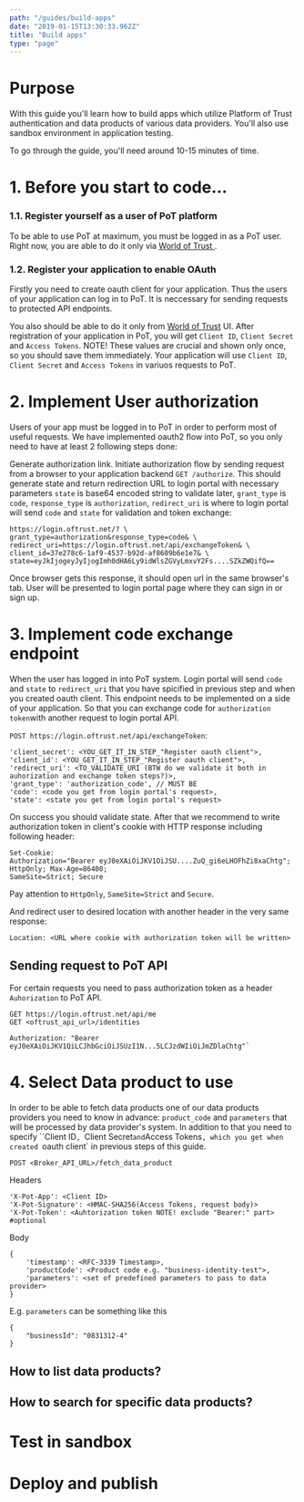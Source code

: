 ```yaml
---
path: "/guides/build-apps"
date: "2019-01-15T13:30:33.962Z"
title: "Build apps"
type: "page"
---
```


# Purpose

With this guide you'll learn how to build apps which utilize Platform of Trust authentication and data products of various data providers. You'll also use sandbox environment in application testing.  

To go through the guide, you'll need around 10-15 minutes of time. 

# 1. Before you start to code...

### 1.1. Register yourself as a user of PoT platform
To be able to use PoT at maximum, you must be logged in as a PoT user. Right now, you are able to do it only via [World of Trust ](http://world.oftrust.net).

### 1.2. Register your application to enable OAuth 

Firstly you need to create oauth client for your application. Thus the users of your application can log in to PoT. It is neccessary for sending requests to protected API endpoints.

You also should be able to do it only from [World of Trust](http://world.oftrust.net)
UI. After registration of your application in PoT, you will get `Client ID`, `Client Secret` and `Access Tokens`. NOTE! These values are crucial and shown only once, so you should save them immediately. Your application will use `Client ID`, `Client Secret` and `Access Tokens` in variuos requests to PoT.

# 2. Implement User authorization

Users of your app must be logged in to PoT in order to perform most of useful requests. We have implemented oauth2 flow into PoT, so you only need to have at least 2 following steps done:

Generate authorization link. Initiate authorization flow by sending request from a browser to your application backend `GET /authorize`. This should generate state and return redirection URL to login portal with necessary parameters `state` is base64 encoded string to validate later, `grant_type` is `code`, `response_type` is `authorization`, `redirect_uri` is where to login portal will send `code` and `state` for validation and token exchange: 

```
https://login.oftrust.net/? \
grant_type=authorization&response_type=code& \
redirect_uri=https://login.oftrust.net/api/exchangeToken& \
client_id=37e278c6-1af9-4537-b92d-af8609b6e1e7& \
state=eyJkIjogeyJyIjogImh0dHA6Ly9idWlsZGVyLmxvY2Fs....SZkZWQifQ==
```

Once browser gets this response, it should open url in the same browser's tab. User will be presented to login portal page where they can sign in or sign up. 

# 3. Implement code exchange endpoint

When the user has logged in into PoT system. Login portal will send `code` and `state` to `redirect_uri` that you have spicified in previous step and when you created oauth client. This endpoint needs to be implemented on a side of your application. So that you can exchange code for `authorization token`with another request to login portal API. 

`POST https://login.oftrust.net/api/exchangeToken`:

```
'client_secret': <YOU_GET_IT_IN_STEP_"Register oauth client">,
'client_id': <YOU_GET_IT_IN_STEP_"Register oauth client">,
'redirect_uri': <TO_VALIDATE_URI (BTW do we validate it both in auhorization and exchange token steps?)>,
'grant_type': 'authorization_code', // MUST BE
'code': <code you get from login portal's request>,
'state': <state you get from login portal's request>
```

On success you should validate state. After that we recommend to write authorization token in client's cookie with HTTP response including following header:

```
Set-Cookie: 
Authorization="Bearer eyJ0eXAiOiJKV1OiJSU....ZuQ_gi6eLHOFhZi8xaChtg"; 
HttpOnly; Max-Age=86400; 
SameSite=Strict; Secure
```

Pay attention to `HttpOnly`, `SameSite=Strict` and `Secure`.

And redirect user to desired location with another header in the very same response:

`Location: <URL where cookie with authorization token will be written>`

## Sending request to PoT API

For certain requests you need to pass authorization token as a header `Auhorization` to PoT API.

```
GET https://login.oftrust.net/api/me
GET <oftrust_api_url>/identities

Authorization: "Bearer eyJ0eXAiOiJKV1QiLCJhbGciOiJSUzI1N...5LCJzdWIiOiJmZDlaChtg"`
```

# 4. Select Data product to use

In order to be able to fetch data products one of our data products providers you need to know in advance: `product_code` and `parameters` that will be processed by data provider's system. In addition to that you need to specify ``Client ID`, `Client Secret` and `Access Tokens`, which you get when created `oauth client` in previous steps of this guide.

`POST <Broker_API_URL>/fetch_data_product`

Headers

```
'X-Pot-App': <Client ID>
'X-Pot-Signature': <HMAC-SHA256(Access Tokens, request body)> 
'X-Pot-Token': <Auhtorization token NOTE! exclude "Bearer:" part> #optional
```

Body

```
{
    'timestamp': <RFC-3339 Timestamp>,
    'productCode': <Product code e.g. "business-identity-test">,
    'parameters': <set of predefined parameters to pass to data provider>
}
```

E.g. `parameters` can be something like this

```
{
    "businessId": "0831312-4"
}
```

## How to list data products? 

## How to search for specific data products? 


# Test in sandbox
# Deploy and publish


